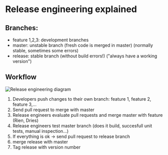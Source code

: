 # Release engineering explained

## Branches:
 * feature 1,2,3: development branches
 * master: unstable branch (fresh code is merged in master) (normally stable, sometimes some errors)
 * release: stable branch (without build errors!) ("always have a working version")

## Workflow

![Release engineering diagram](https://github.com/AP-Elektronica-ICT/smart-objects/blob/master/1_source/3_ReleaseEngineering/workflow.png?raw=true)

 1. Developers push changes to their own branch: feature 1, feature 2, feature 3,...
 2. Send pull request to merge with master
 3. Release engineers evaluate pull requests and merge master with feature (Rien, Dries)
 4. Release engineers test master branch (does it build, succesfull unit tests, manual inspection...)
 5. If everything is ok -> send pull request to release branch
 6. merge release with master
 7. Tag release with version number
